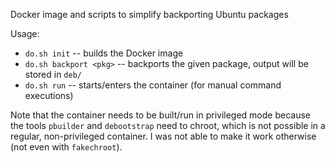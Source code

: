 Docker image and scripts to simplify backporting Ubuntu packages

Usage:

* `do.sh init` -- builds the Docker image
* `do.sh backport <pkg>` -- backports the given package, output will be stored in `deb/`
* `do.sh run` -- starts/enters the container (for manual command executions)

Note that the container needs to be built/run in privileged mode because the
tools `pbuilder` and `debootstrap` need to chroot, which is not possible in a
regular, non-privileged container. I was not able to make it work otherwise
(not even with `fakechroot`).
